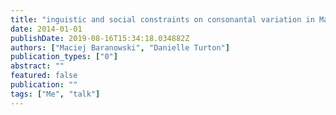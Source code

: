 ```yaml
---
title: "inguistic and social constraints on consonantal variation in Manchester English."
date: 2014-01-01
publishDate: 2019-08-16T15:34:18.034882Z
authors: ["Maciej Baranowski", "Danielle Turton"]
publication_types: ["0"]
abstract: ""
featured: false
publication: ""
tags: ["Me", "talk"]
---
```


